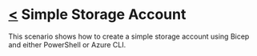 # [<](./../../README.md) Simple Storage Account

This scenario shows how to create a simple storage account using Bicep and either PowerShell or Azure CLI.
